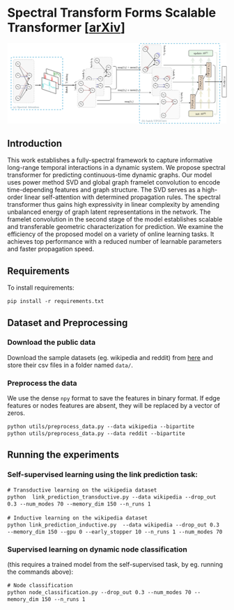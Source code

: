 # Spectral Transform Forms Scalable Transformer [[arXiv](https://arxiv.org/abs/2111.07602)] 


![](figures/fig1.png)	




## Introduction

This work establishes a fully-spectral framework to capture informative long-range temporal interactions in a dynamic system. We propose spectral transformer for predicting continuous-time dynamic graphs. Our model uses power method SVD and global graph framelet convolution to encode time-depending features and graph structure. The SVD serves as a high-order linear self-attention with determined propagation rules. The spectral transformer thus gains high expressivity in linear complexity by amending unbalanced energy of graph latent representations in the network. The framelet convolution in the second stage of the model establishes scalable and transferable geometric characterization for prediction. We examine the efficiency of the proposed model on a variety of online learning tasks. It achieves top performance with a reduced number of learnable parameters and faster propagation speed.


<!-- #### Paper link: [Spectral Transform Forms Scalable Transformer](https://arxiv.org/abs/2111.07602) -->

## Requirements

To install requirements:

```
pip install -r requirements.txt
```
## Dataset and Preprocessing

### Download the public data
Download the sample datasets (eg. wikipedia and reddit) from
[here](http://snap.stanford.edu/jodie/) and store their csv files in a folder named
```data/```.

### Preprocess the data
We use the dense `npy` format to save the features in binary format. If edge features or nodes 
features are absent, they will be replaced by a vector of zeros. 
```{bash}
python utils/preprocess_data.py --data wikipedia --bipartite
python utils/preprocess_data.py --data reddit --bipartite
```



## Running the experiments


### Self-supervised learning using the link prediction task:
```{bash}
# Transductive learning on the wikipedia dataset
python  link_prediction_transductive.py --data wikipedia --drop_out 0.3 --num_modes 70 --memory_dim 150 --n_runs 1 

# Inductive learning on the wikipedia dataset
python link_prediction_inductive.py  --data wikipedia --drop_out 0.3  --memory_dim 150 --gpu 0 --early_stopper 10 --n_runs 1 --num_modes 70 
```

### Supervised learning on dynamic node classification 
(this requires a trained model from the self-supervised task, by eg. running the commands above):
```{bash}
# Node classification
python node_classification.py --drop_out 0.3 --num_modes 70 --memory_dim 150 --n_runs 1 

```






